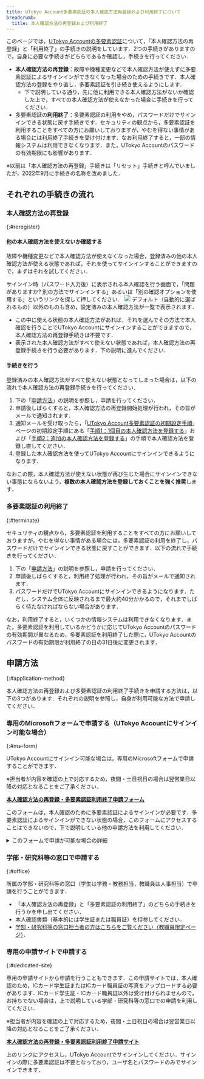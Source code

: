 ```yaml
---
title: UTokyo Account多要素認証の本人確認方法再登録および利用終了について
breadcrumb:
  title: 本人確認方法の再登録および利用終了
---
```


このページでは，[UTokyo Accountの多要素認証](.)について，「本人確認方法の再登録」と「利用終了」の手続きの説明をしています．2つの手続きがありますので，自身に必要な手続きがどちらであるか確認し，手続きを行ってください．

- **本人確認方法の再登録**：故障や機種変更などで本人確認方法が使えずに多要素認証によるサインインができなくなった場合のための手続きです．本人確認方法の登録をやり直し，多要素認証を引き続き使えるようにします．
    - 下で説明している通り，先に他に利用できる本人確認方法がないか確認した上で，すべての本人確認方法が使えなかった場合に手続きを行ってください．
- 多要素認証の**利用終了**：多要素認証の利用をやめ，パスワードだけでサインインできる状態に戻す手続きです．セキュリティの観点から，多要素認証を利用することをすべての方にお願いしておりますが，やむを得ない事情がある場合には利用終了手続きを受け付けます．なお利用終了すると，一部の情報システムは利用できなくなります．また，UTokyo Accountのパスワードの有効期限にも影響があります．

※以前は「本人確認方法の再登録」手続きは「リセット」手続きと呼んでいましたが，2022年9月に手続きの名称を改めました．

## それぞれの手続きの流れ

### 本人確認方法の再登録
{:#reregister}

#### 他の本人確認方法を使えないか確認する

故障や機種変更などで本人確認方法が使えなくなった場合，登録済みの他の本人確認方法が使える状態であれば，それを使ってサインインすることができますので，まずはそれを試してください．

サインイン時（パスワード入力後）に表示される本人確認を行う画面で，「問題がありますか? 別の方法でサインインする」あるいは「別の確認オプションを使用する」というリンクを探して押してください．
<img src="initial/signin_with_another_method.png">
デフォルト（自動的に選ばれるもの）以外のものも含め，設定済みの本人確認方法が一覧で表示されます．

- この中に使える状態の本人確認方法があれば，それを選んでその方法で本人確認を行うことでUTokyo Accountにサインインすることができますので，本人確認方法の再登録手続きは不要です．
- 表示された本人確認方法がすべて使えない状態であれば，本人確認方法の再登録手続きを行う必要があります．下の説明に進んでください．

#### 手続きを行う

登録済みの本人確認方法がすべて使えない状態となってしまった場合は，以下の流れで本人確認方法の再登録手続きを行ってください．

1. 下の「[申請方法](#application-method)」の説明を参照し，申請を行ってください．
1. 申請後しばらくすると，本人確認方法の再登録開始処理が行われ，その旨がメールで通知されます．
1. 通知メールを受け取ったら，「[UTokyo Account多要素認証の初期設定手順](initial/)」ページの初期設定手順にある「[手順1：1個目の本人確認方法を登録する](initial/#first)」および「[手順2：追加の本人確認方法を登録する](initial/#alternative)」の手順で本人確認方法を登録し直してください．
1. 登録した本人確認方法を使ってUTokyo Accountにサインインできるようになります．

なおこの際，本人確認方法が使えない状態が再び生じた場合にサインインできない事態にならないよう，**複数の本人確認方法を登録しておくことを強く推奨**します．

### 多要素認証の利用終了
{:#terminate}

セキュリティの観点から，多要素認証を利用することをすべての方にお願いしておりますが，やむを得ない事情がある場合には，多要素認証の利用を終了し，パスワードだけでサインインできる状態に戻すことができます．以下の流れで手続きを行ってください．

1. 下の「[申請方法](#application-method)」の説明を参照し，申請を行ってください．
2. 申請後しばらくすると，利用終了処理が行われ，その旨がメールで通知されます．
3. パスワードだけでUTokyo Accountにサインインできるようになります．ただし，システム全体に反映されるまで最大約40分かかるので，それまでしばらく待たなければならない場合があります．

なお，利用終了すると，いくつかの情報システムは利用できなくなります．また，多要素認証を利用しているかどうかに応じてUTokyo Accountのパスワードの有効期間が異なるため，多要素認証を利用終了した際に，UTokyo Accountのパスワードの有効期限が利用終了の日の31日後に変更されます．

## 申請方法
{:#application-method}

本人確認方法の再登録および多要素認証の利用終了手続きを申請する方法は，以下の3つがあります．それぞれの説明を参照し，自身が利用可能な方法で申請してください．

### 専用のMicrosoftフォームで申請する（UTokyo Accountにサインイン可能な場合）
{:#ms-form}

UTokyo Accountにサインイン可能な場合は，専用のMicrosoftフォームで申請することができます．

※担当者が内容を確認の上で対応するため，夜間・土日祝日の場合は翌営業日以降の対応となることをご了承ください．

<b class="box center">
<a href="https://forms.office.com/r/NS4sh40RjR">本人確認方法の再登録・多要素認証利用終了申請フォーム</a>
</b>

このフォームは，本人確認のために多要素認証によるサインインが必要です．多要素認証によるサインインができない状態の場合，このフォームにアクセスすることはできないので，下で説明している他の申請方法を利用してください．

<details>
    <summary>このフォームで申請が可能な場合の詳細</summary>
    次のような場合にこのフォームを利用した申請が可能であると想定しています．
    <ul>
        <li>
            多要素認証の初期設定を行っている途中でトラブルが生じ，本人確認方法の再登録が必要になった場合
            <ul>
                <li>初期設定の手順4（利用申請）を行うまではサインインの際に多要素認証を求められることがないため，初期設定の途中であればMicrosoftフォームにサインインしてアクセスすることが可能な場合があります．</li>
            </ul>
        </li>
        <li>多要素認証を利用してサインインすることはできているが，利用終了したい場合</li>
    </ul>
</details>



### 学部・研究科等の窓口で申請する
{:#office}

所属の学部・研究科等の窓口（学生は学務・教務担当，教職員は人事担当）で申請を行うことができます．

- 「本人確認方法の再登録」と「多要素認証の利用終了」のどちらの手続きを行うかを申し出てください．
- 本人確認書類（基本的には学生証または職員証）を持参してください．
- [学部・研究科等の窓口担当者の方はこちらをご覧ください（教職員限定ページ）](https://univtokyo.sharepoint.com/sites/utokyoportal/wiki/d/MFA_Reset_Request.aspx)．

### 専用の申請サイトで申請する
{:#dedicated-site}

専用の申請サイトから申請を行うこともできます．この申請サイトでは，本人確認のため，ICカード学生証またはICカード職員証の写真をアップロードする必要があります．ICカード学生証・ICカード職員証以外は受け付けられませんので，お持ちでない場合は，上で説明している学部・研究科等の窓口での申請を利用してください．

※担当者が内容を確認の上で対応するため，夜間・土日祝日の場合は翌営業日以降の対応となることをご了承ください．

<b class="box center">
<a href="https://identification.adm.u-tokyo.ac.jp/ident/">本人確認方法の再登録・多要素認証利用終了申請サイト</a>
</b>

上のリンクにアクセスし，UTokyo Accountでサインインしてください．サインインの際に多要素認証は不要となっており，ユーザ名とパスワードのみでサインインできます．
